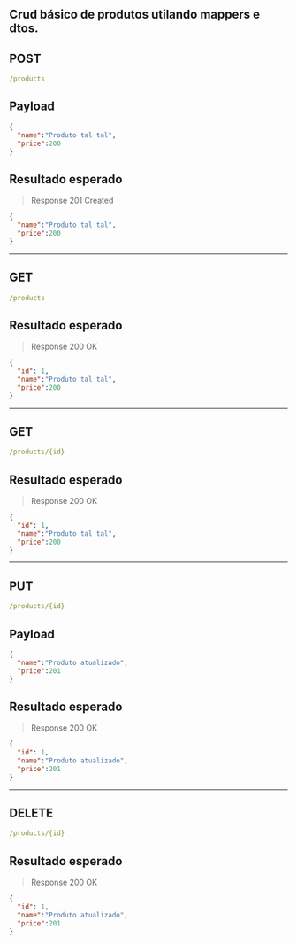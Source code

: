 ## Crud básico de produtos utilando mappers e dtos.


## POST
```yml
/products
```
## Payload
```json
{
  "name":"Produto tal tal",
  "price":200
}
```
## Resultado esperado
> Response 201 Created 
```json
{
  "name":"Produto tal tal",
  "price":200
}
```
---

## GET
```yml
/products
```

## Resultado esperado
> Response 200 OK 
```json
{
  "id": 1, 
  "name":"Produto tal tal",
  "price":200
}
```

---

## GET
```yml
/products/{id}
```


## Resultado esperado
> Response 200 OK 
```json
{
  "id": 1, 
  "name":"Produto tal tal",
  "price":200
}
```

---


## PUT
```yml
/products/{id}
```
## Payload
```json
{
  "name":"Produto atualizado",
  "price":201
}

```
## Resultado esperado
> Response 200 OK 
```json
{
  "id": 1, 
  "name":"Produto atualizado",
  "price":201
}
```

---

## DELETE
```yml
/products/{id}
```

## Resultado esperado
> Response 200 OK 
```json
{
  "id": 1, 
  "name":"Produto atualizado",
  "price":201
}
